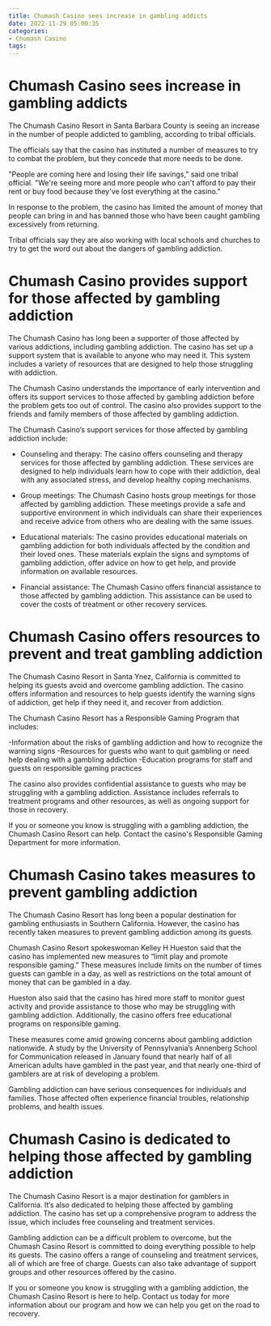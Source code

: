 ```yaml
---
title: Chumash Casino sees increase in gambling addicts
date: 2022-11-29 05:00:35
categories:
- Chumash Casino
tags:
---
```



#  Chumash Casino sees increase in gambling addicts

The Chumash Casino Resort in Santa Barbara County is seeing an increase in the number of people addicted to gambling, according to tribal officials.

The officials say that the casino has instituted a number of measures to try to combat the problem, but they concede that more needs to be done.

"People are coming here and losing their life savings," said one tribal official. "We're seeing more and more people who can't afford to pay their rent or buy food because they've lost everything at the casino."

In response to the problem, the casino has limited the amount of money that people can bring in and has banned those who have been caught gambling excessively from returning.

Tribal officials say they are also working with local schools and churches to try to get the word out about the dangers of gambling addiction.

#  Chumash Casino provides support for those affected by gambling addiction

The Chumash Casino has long been a supporter of those affected by various addictions, including gambling addiction. The casino has set up a support system that is available to anyone who may need it. This system includes a variety of resources that are designed to help those struggling with addiction.

The Chumash Casino understands the importance of early intervention and offers its support services to those affected by gambling addiction before the problem gets too out of control. The casino also provides support to the friends and family members of those affected by gambling addiction.

The Chumash Casino’s support services for those affected by gambling addiction include:

- Counseling and therapy: The casino offers counseling and therapy services for those affected by gambling addiction. These services are designed to help individuals learn how to cope with their addiction, deal with any associated stress, and develop healthy coping mechanisms.

- Group meetings: The Chumash Casino hosts group meetings for those affected by gambling addiction. These meetings provide a safe and supportive environment in which individuals can share their experiences and receive advice from others who are dealing with the same issues.

- Educational materials: The casino provides educational materials on gambling addiction for both individuals affected by the condition and their loved ones. These materials explain the signs and symptoms of gambling addiction, offer advice on how to get help, and provide information on available resources.

- Financial assistance: The Chumash Casino offers financial assistance to those affected by gambling addiction. This assistance can be used to cover the costs of treatment or other recovery services.

#  Chumash Casino offers resources to prevent and treat gambling addiction

The Chumash Casino Resort in Santa Ynez, California is committed to helping its guests avoid and overcome gambling addiction. The casino offers information and resources to help guests identify the warning signs of addiction, get help if they need it, and recover from addiction.

The Chumash Casino Resort has a Responsible Gaming Program that includes:

-Information about the risks of gambling addiction and how to recognize the warning signs
-Resources for guests who want to quit gambling or need help dealing with a gambling addiction
-Education programs for staff and guests on responsible gaming practices

The casino also provides confidential assistance to guests who may be struggling with a gambling addiction. Assistance includes referrals to treatment programs and other resources, as well as ongoing support for those in recovery.

If you or someone you know is struggling with a gambling addiction, the Chumash Casino Resort can help. Contact the casino's Responsible Gaming Department for more information.

#  Chumash Casino takes measures to prevent gambling addiction

The Chumash Casino Resort has long been a popular destination for gambling enthusiasts in Southern California. However, the casino has recently taken measures to prevent gambling addiction among its guests.

Chumash Casino Resort spokeswoman Kelley H Hueston said that the casino has implemented new measures to “limit play and promote responsible gaming.” These measures include limits on the number of times guests can gamble in a day, as well as restrictions on the total amount of money that can be gambled in a day.

Hueston also said that the casino has hired more staff to monitor guest activity and provide assistance to those who may be struggling with gambling addiction. Additionally, the casino offers free educational programs on responsible gaming.

These measures come amid growing concerns about gambling addiction nationwide. A study by the University of Pennsylvania’s Annenberg School for Communication released in January found that nearly half of all American adults have gambled in the past year, and that nearly one-third of gamblers are at risk of developing a problem.

Gambling addiction can have serious consequences for individuals and families. Those affected often experience financial troubles, relationship problems, and health issues.

#  Chumash Casino is dedicated to helping those affected by gambling addiction

The Chumash Casino Resort is a major destination for gamblers in California. It’s also dedicated to helping those affected by gambling addiction. The casino has set up a comprehensive program to address the issue, which includes free counseling and treatment services.

Gambling addiction can be a difficult problem to overcome, but the Chumash Casino Resort is committed to doing everything possible to help its guests. The casino offers a range of counseling and treatment services, all of which are free of charge. Guests can also take advantage of support groups and other resources offered by the casino.

If you or someone you know is struggling with a gambling addiction, the Chumash Casino Resort is here to help. Contact us today for more information about our program and how we can help you get on the road to recovery.